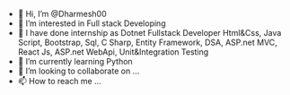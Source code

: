 - 👋 Hi, I’m @Dharmesh00
- 👀 I’m interested in Full stack Developing
- 🌱 I have done internship as Dotnet Fullstack Developer Html&Css, Java Script, Bootstrap, Sql, C Sharp, Entity Framework, DSA, ASP.net MVC, React Js, ASP.net WebApi, Unit&Integration Testing
- 🌱 I’m currently learning Python
- 💞️ I’m looking to collaborate on ...
- 📫 How to reach me ...

<!---
Dharmesh00/Dharmesh00 is a ✨ special ✨ repository because its `README.md` (this file) appears on your GitHub profile.
You can click the Preview link to take a look at your changes.
--->
